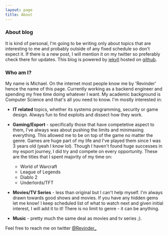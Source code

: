 ```yaml
---
layout: page
title: About
---
```


### About blog

It is kind of personal, I'm going to be writing only about topics that are interesting to me and probably outside of any fixed schedule so don't expect it.
If there is a new post, I will mention it on my twitter so preferably check there for updates. This blog is powered by [jekyll](https://jekyllrb.com/) hosted on [github](https://pages.github.com/).

### Who am I?

My name is Michael. On the internet most people know me by 'Revinder' hence the name of this page. Currently working as a backend engineer and spending my free time doing whatever I want. My academic background is Computer Science and that's all you need to know. I'm mostly interested in:
* **IT related** topics, whether its systems programming, security or game design. Always fun to find exploits and dissect how they work.

* **Gaming/Esport** - specifically those that have competetive aspect to them, I've always was about pushing the limits and minimaxing everything. This allowed me to be on top of the game no matter the genre. Games are huge part of my life and I've played them since I was 3 years old (yeah I know lol). Though I haven't found huge successes in my esport journey, I did try and compete on every opportunity. These are the titles that I spent majority of my time on:

    - World of Warcraft
    - League of Legends
    - Diablo 2
    - Underlords/TFT

* **Movies/TV Series** - less than original but I can't help myself. I'm always drawn towards good shows and movies. If you have any hidden gems let me know! I keep scheduled list of what to watch next and given initial interest, I will add it to it! There is no limit to genre - it can be anything.

* **Music** - pretty much the same deal as movies and tv series ;).


Feel free to reach me on twitter [@Revinder_](https://twitter.com/Revinder_)
